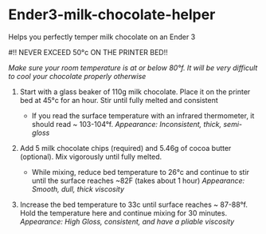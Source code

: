# Ender3-milk-chocolate-helper
Helps you perfectly temper milk chocolate on an Ender 3


#!! NEVER EXCEED 50°c ON THE PRINTER BED!!

*Make sure your room temperature is at or below 80°f. It will be very difficult to cool your chocolate properly otherwise*

1. Start with a glass beaker of 110g milk chocolate. Place it on the printer bed at 45°c for an hour. Stir until fully melted and consistent
    - If you read the surface temperature with an infrared thermometer, it should read ~ 103-104°f.
    *Appearance: Inconsistent, thick, semi-gloss*
    
2. Add 5 milk chocolate chips (required) and 5.46g of cocoa butter (optional). Mix vigorously until fully melted.
    - While mixing, reduce bed temperature to 26°c and continue to stir until the surface reaches ~82F (takes about 1 hour)
    *Appearance: Smooth, dull, thick viscosity*
    
3. Increase the bed temperature to 33c until surface reaches ~ 87-88°f. Hold the temperature here and continue mixing for 30 minutes. 
    *Appearance: High Gloss, consistent, and have a pliable viscosity*
